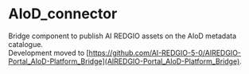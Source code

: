 # AIoD_connector
Bridge component to publish AI REDGIO assets on the AIoD metadata catalogue.  
Development moved to [https://github.com/AI-REDGIO-5-0/AIREDGIO-Portal_AIoD-Platform_Bridge](AIREDGIO-Portal_AIoD-Platform_Bridge).
